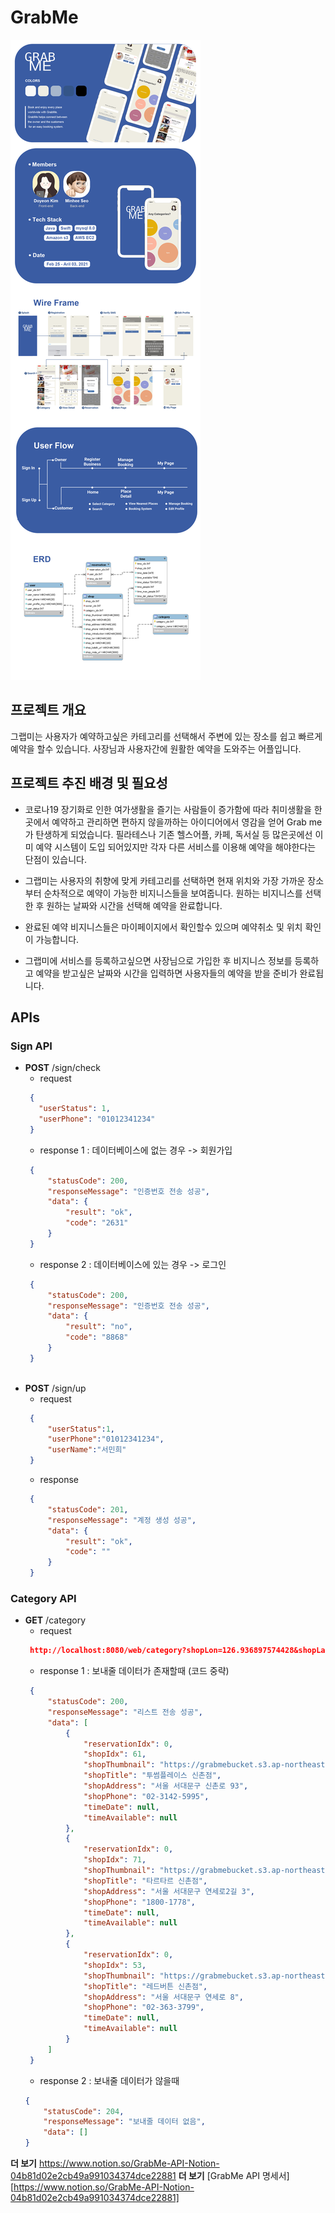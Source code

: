 # GrabMe

![Alt text](/etc/images/GrabMeNew.png)

## 프로젝트 개요

그랩미는 사용자가 예약하고싶은 카테고리를 선택해서 주변에 있는 장소를 쉽고 빠르게 예약을 할수 있습니다.
사장님과 사용자간에 원활한 예약을 도와주는 어플입니다.   
## 프로젝트 추진 배경 및 필요성

* 코로나19 장기화로 인한 여가생활을 즐기는 사람들이 증가함에 따라 취미생활을 한곳에서 예약하고 관리하면 편하지 않을까하는 아이디어에서 영감을 얻어 Grab me 가 탄생하게 되었습니다. 필라테스나 기존 헬스어플, 카페, 독서실 등 많은곳에선 이미 예약 시스템이 도입 되어있지만 각자 다른 서비스를 이용해 예약을 해야한다는 단점이 있습니다.    

* 그랩미는 사용자의 취향에 맞게 카테고리를 선택하면 현재 위치와 가장 가까운 장소부터 순차적으로 예약이 가능한 비지니스들을 보여줍니다. 원하는 비지니스를 선택한 후 원하는 날짜와 시간을 선택해 예약을 완료합니다. 

* 완료된 예약 비지니스들은 마이페이지에서 확인할수 있으며 예약취소 및 위치 확인이 가능합니다. 

* 그랩미에 서비스를 등록하고싶으면 사장님으로 가입한 후 비지니스 정보를 등록하고 예약을 받고싶은 날짜와 시간을 입력하면 사용자들의 예약을 받을 준비가 완료됩니다. 

## APIs
### Sign API
* **POST** /sign/check
  - request
   ```json
    {
      "userStatus": 1,
      "userPhone": "01012341234"
    }
    ```
  - response 1 : 데이터베이스에 없는 경우 -> 회원가입
   ```json
    {
        "statusCode": 200,
        "responseMessage": "인증번호 전송 성공",
        "data": {
            "result": "ok",
            "code": "2631"
        }
    }
    ```
  - response 2 : 데이터베이스에 있는 경우 -> 로그인
   ```json
    {
        "statusCode": 200,
        "responseMessage": "인증번호 전송 성공",
        "data": {
            "result": "no",
            "code": "8868"
        }
    }
    
* **POST** /sign/up
  - request
   ```json
    {
        "userStatus":1,
        "userPhone":"01012341234",
        "userName":"서민희"
    }
    ```
  - response
   ```json
    {
        "statusCode": 201,
        "responseMessage": "계정 생성 성공",
        "data": {
            "result": "ok",
            "code": ""
        }
    }
    ```
### Category API
* **GET** /category
  - request
   ```json
    http://localhost:8080/web/category?shopLon=126.936897574428&shopLat=37.555202179427276&categoryIdx=3&startNum=0
    ```
  - response 1 : 보내줄 데이터가 존재할때 (코드 중략)
   ```json
    {
        "statusCode": 200,
        "responseMessage": "리스트 전송 성공",
        "data": [
            {
                "reservationIdx": 0,
                "shopIdx": 61,
                "shopThumbnail": "https://grabmebucket.s3.ap-northeast-2.amazonaws.com/61.jfif",
                "shopTitle": "투썸플레이스 신촌점",
                "shopAddress": "서울 서대문구 신촌로 93",
                "shopPhone": "02-3142-5995",
                "timeDate": null,
                "timeAvailable": null
            },
            {
                "reservationIdx": 0,
                "shopIdx": 71,
                "shopThumbnail": "https://grabmebucket.s3.ap-northeast-2.amazonaws.com/71.jfif",
                "shopTitle": "타르타르 신촌점",
                "shopAddress": "서울 서대문구 연세로2길 3",
                "shopPhone": "1800-1778",
                "timeDate": null,
                "timeAvailable": null
            },
            {
                "reservationIdx": 0,
                "shopIdx": 53,
                "shopThumbnail": "https://grabmebucket.s3.ap-northeast-2.amazonaws.com/53.jfif",
                "shopTitle": "레드버튼 신촌점",
                "shopAddress": "서울 서대문구 연세로 8",
                "shopPhone": "02-363-3799",
                "timeDate": null,
                "timeAvailable": null
            }
        ]
    }
    ```
   - response 2 : 보내줄 데이터가  않을때
    ```json
    {
        "statusCode": 204,
        "responseMessage": "보내줄 데이터 없음",
        "data": []
    }
    ```
**더 보기** <https://www.notion.so/GrabMe-API-Notion-04b81d02e2cb49a991034374dce22881>
**더 보기** 
[GrabMe API 명세서][https://www.notion.so/GrabMe-API-Notion-04b81d02e2cb49a991034374dce22881]
